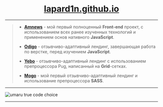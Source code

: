 <h1 align="center"><a href="https://lapard1n.github.io/">lapard1n.github.io</a></h1>

---

> - **[Amnews](https://lapard1n.github.io/amnews)** - мой первый полноценный **Front-end** проект, с использованием всех ранее изученных технологий и применением основ нативного **JavaScript**.
>
> * **[Odigo](https://lapard1n.github.io/odigo)** - отзывчиво-адаптивный лендинг, завершающая работа по верстке, перед изучением **JavaScript**.
>
> - **[Yebo](https://lapard1n.github.io/yebo)** - отзывчиво-адаптивный лендинг с использованием препроцессора Pug, написанный на **Grid**-сетках.
>
> * **[Mogo](https://lapard1n.github.io/mogo)** - мой первый отзывчиво-адаптивный лендинг и использование препроцессора **SASS**.

---

![umaru true code choice](https://raw.githubusercontent.com/cat-milk/Anime-Girls-Holding-Programming-Books/master/Javascript/Doma_Umaru_Java_Script_The_Good_Parts.png "umaru true code choice")

---

